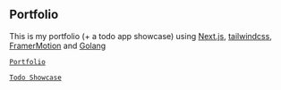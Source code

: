 

## Portfolio

This is my portfolio (+ a todo app showcase) using [Next.js](https://nextjs.org/), [tailwindcss](https://tailwindcss.com/), [FramerMotion](https://www.framer.com/motion/) and [Golang](https://go.dev/)

[`Portfolio`](https://pamplemouss.netlify.app/portfolio)

[`Todo Showcase`](https://pamplemouss.netlify.app/showcase)
